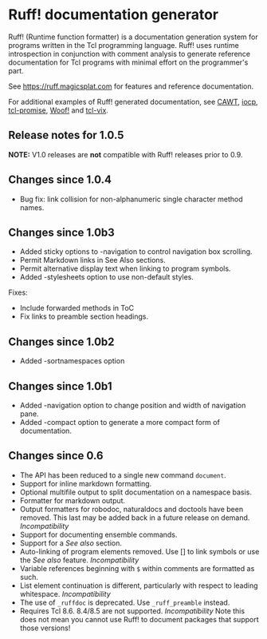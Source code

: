 # Ruff! documentation generator

Ruff! (Runtime function formatter) is a documentation generation system
for programs written in the Tcl programming language. Ruff! uses runtime
introspection in conjunction with comment analysis to generate reference
documentation for Tcl programs with minimal effort on the programmer's part.

See https://ruff.magicsplat.com for features and reference documentation.

For additional examples of Ruff! generated documentation, see
[CAWT](http://www.cawt.tcl3d.org/download/CawtReference.html),
[iocp](https://iocp.magicsplat.com),
[tcl-promise](https://tcl-promise.magicsplat.com/#::promise::ptask),
[Woof!](http://woof.sourceforge.net/woof-ug-0.5/html/_woof/woof_manual.html)
and
[tcl-vix](https://tcl-vix.magicsplat.com/).

## Release notes for 1.0.5

**NOTE:** V1.0 releases are **not** compatible with Ruff! releases prior to 0.9.

## Changes since 1.0.4

* Bug fix: link collision for non-alphanumeric single character method names.

## Changes since 1.0b3

* Added sticky options to -navigation to control navigation box scrolling.
* Permit Markdown links in See Also sections.
* Permit alternative display text when linking to program symbols.
* Added -stylesheets option to use non-default styles.

Fixes:

* Include forwarded methods in ToC
* Fix links to preamble section headings.

## Changes since 1.0b2

* Added -sortnamespaces option

## Changes since 1.0b1

* Added -navigation option to change position and width of navigation pane.
* Added -compact option to generate a more compact form of documentation. 

## Changes since 0.6

* The API has been reduced to a single new command `document`.
* Support for inline markdown formatting.
* Optional multifile output to split documentation on a namespace basis.
* Formatter for markdown output.
* Output formatters for robodoc, naturaldocs and doctools have been removed.
This last may be added back in a future release on demand.
*Incompatibility*
* Support for documenting ensemble commands.
* Support for a *See also* section.
* Auto-linking of program elements removed. Use \[\] to link symbols or use the *See also* feature. *Incompatibility*
* Variable references beginning with `$` within comments are formatted as such.
* List element continuation is different, particularly with respect to leading
whitespace. *Incompatibility*
* The use of `_ruffdoc` is deprecated. Use `_ruff_preamble` instead.
* Requires Tcl 8.6. 8.4/8.5 are not supported. *Incompatibility* Note this does not mean you cannot use Ruff! to document packages that support those versions!
